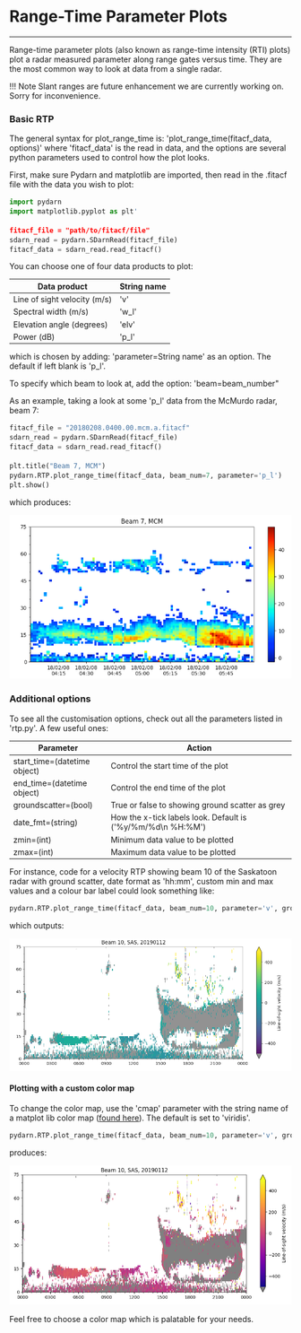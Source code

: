 # Range-Time Parameter Plots 
---

Range-time parameter plots (also known as range-time intensity (RTI) plots) plot a radar measured parameter along range gates versus time. They are the most common way to look at data from a single radar. 

!!! Note
    Slant ranges are future enhancement we are currently working on. Sorry for inconvenience.

### Basic RTP
The general syntax for plot_range_time is:
'plot_range_time(fitacf_data, options)'
where 'fitacf_data' is the read in data, and the options are several python parameters used to control how the plot looks.

First, make sure Pydarn and matplotlib are imported, then read in the .fitacf file with the data you wish to plot:
```python
import pydarn
import matplotlib.pyplot as plt'

fitacf_file = "path/to/fitacf/file"
sdarn_read = pydarn.SDarnRead(fitacf_file)
fitacf_data = sdarn_read.read_fitacf()

```

You can choose one of four data products to plot:

| Data product                | String name |
|-----------------------------|-------------|
| Line of sight velocity (m/s)| 'v'         |
| Spectral width (m/s)        | 'w_l'       |
| Elevation angle (degrees)   | 'elv'       |
| Power (dB)                  | 'p_l'       |

which is chosen by adding: 
'parameter=String name' 
as an option. The default if left blank is 'p_l'.

To specify which beam to look at, add the option:
'beam=beam_number"

As an example, taking a look at some 'p_l' data from the McMurdo radar, beam 7:
```python
fitacf_file = "20180208.0400.00.mcm.a.fitacf"
sdarn_read = pydarn.SDarnRead(fitacf_file)
fitacf_data = sdarn_read.read_fitacf()

plt.title("Beam 7, MCM")
pydarn.RTP.plot_range_time(fitacf_data, beam_num=7, parameter='p_l')              
plt.show()
```
which produces:

![](../imgs/mcmbeam7.png)

### Additional options
To see all the customisation options, check out all the parameters listed in 'rtp.py'. A few useful ones:

| Parameter                    | Action                                                      |
|------------------------------|-------------------------------------------------------------|
| start_time=(datetime object) | Control the start time of the plot                          |
| end_time=(datetime object)   | Control the end time of the plot                            |
| groundscatter=(bool)         | True or false to showing ground scatter as grey             |
| date_fmt=(string)            | How the x-tick labels look. Default is ('%y/%m/%d\n %H:%M') |
| zmin=(int)                   | Minimum data value to be plotted                            |
| zmax=(int)                   | Maximum data value to be plotted                            |

For instance, code for a velocity RTP showing beam 10 of the Saskatoon radar with ground scatter, date format as 'hh:mm', custom min and max values and a colour bar label could look something like:
```python
pydarn.RTP.plot_range_time(fitacf_data, beam_num=10, parameter='v', groundscatter=1, zmax=500, zmin=-500, date_fmt='%H%M', colorbar_label='Line-of-sight velocity (m/s)')
```
which outputs:

![](../imgs/sasbeam10.png) 

#### Plotting with a custom color map
To change the color map, use the 'cmap' parameter with the string name of a matplot lib color map ([found here](https://matplotlib.org/tutorials/colors/colormaps.html)). The default is set to 'viridis'.
```python
pydarn.RTP.plot_range_time(fitacf_data, beam_num=10, parameter='v', groundscatter=1, zmax=500, zmin=-500, date_fmt='%H%M', colorbar_label='Line-of-sight velocity (m/s)', cmap='plasma')
```
produces:

![](../imgs/sasbeam10_colourswitch.png)

Feel free to choose a color map which is palatable for your needs.










